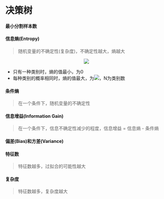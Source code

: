 # 决策树

#### 最小分割样本数

#### 信息熵(Entropy)

> 随机变量的不确定性(复杂度)，不确定性越大，熵越大

<div align="center"><img src="http://latex.codecogs.com/svg.latex?H(x)=-\sum_{i=1}^{n}p(x_{i})log_{2}(x_{i})" /></a></div>

* 只有一种类别时，熵的值最小，为0
* 每种类别的概率相同时，熵的值最大，为<img src="http://latex.codecogs.com/svg.latex?log_{2}N" /></a>，N为类别数

#### 条件熵

> 在一个条件下，随机变量的不确定性

#### 信息增益(Information Gain)

> 在一个条件下，信息不确定性减少的程度，信息增益 = 信息熵 - 条件熵

#### 偏差(Bias)和方差(Variance)

#### 特征数

> 特征数越多，过拟合的可能性越大

#### 复杂度

> 特征数越多，复杂度越大
